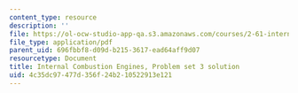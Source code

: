 ```yaml
---
content_type: resource
description: ''
file: https://ol-ocw-studio-app-qa.s3.amazonaws.com/courses/2-61-internal-combustion-engines-spring-2017/4c35dc97477d356f24b210522913e121_MIT2_61S17_ps3_soln.pdf
file_type: application/pdf
parent_uid: 696fbbf8-d09d-b215-3617-ead64aff9d07
resourcetype: Document
title: Internal Combustion Engines, Problem set 3 solution
uid: 4c35dc97-477d-356f-24b2-10522913e121
---
```


